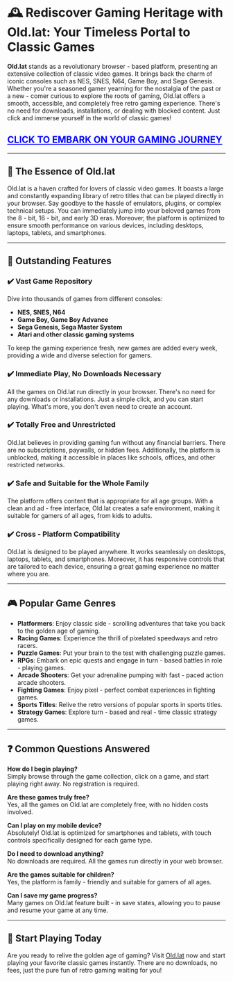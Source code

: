 

# 🕰️ Rediscover Gaming Heritage with Old.lat: Your Timeless Portal to Classic Games

**Old.lat** stands as a revolutionary browser - based platform, presenting an extensive collection of classic video games. It brings back the charm of iconic consoles such as NES, SNES, N64, Game Boy, and Sega Genesis. Whether you're a seasoned gamer yearning for the nostalgia of the past or a new - comer curious to explore the roots of gaming, Old.lat offers a smooth, accessible, and completely free retro gaming experience. There's no need for downloads, installations, or dealing with blocked content. Just click and immerse yourself in the world of classic games!

<h2>
  <a href="https://old.lat/?utm_source=githbub" style="color: blue;">CLICK TO EMBARK ON YOUR GAMING JOURNEY</a>
</h2>

---

## 🎯 The Essence of Old.lat

Old.lat is a haven crafted for lovers of classic video games. It boasts a large and constantly expanding library of retro titles that can be played directly in your browser. Say goodbye to the hassle of emulators, plugins, or complex technical setups. You can immediately jump into your beloved games from the 8 - bit, 16 - bit, and early 3D eras. Moreover, the platform is optimized to ensure smooth performance on various devices, including desktops, laptops, tablets, and smartphones.

---

## 🌟 Outstanding Features

### ✔️ Vast Game Repository

Dive into thousands of games from different consoles:

* **NES, SNES, N64**
* **Game Boy, Game Boy Advance**
* **Sega Genesis, Sega Master System**
* **Atari and other classic gaming systems**

To keep the gaming experience fresh, new games are added every week, providing a wide and diverse selection for gamers.

### ✔️ Immediate Play, No Downloads Necessary

All the games on Old.lat run directly in your browser. There's no need for any downloads or installations. Just a simple click, and you can start playing. What's more, you don't even need to create an account.

### ✔️ Totally Free and Unrestricted

Old.lat believes in providing gaming fun without any financial barriers. There are no subscriptions, paywalls, or hidden fees. Additionally, the platform is unblocked, making it accessible in places like schools, offices, and other restricted networks.

### ✔️ Safe and Suitable for the Whole Family

The platform offers content that is appropriate for all age groups. With a clean and ad - free interface, Old.lat creates a safe environment, making it suitable for gamers of all ages, from kids to adults.

### ✔️ Cross - Platform Compatibility

Old.lat is designed to be played anywhere. It works seamlessly on desktops, laptops, tablets, and smartphones. Moreover, it has responsive controls that are tailored to each device, ensuring a great gaming experience no matter where you are.

---

## 🎮 Popular Game Genres

* **Platformers**: Enjoy classic side - scrolling adventures that take you back to the golden age of gaming.
* **Racing Games**: Experience the thrill of pixelated speedways and retro racers.
* **Puzzle Games**: Put your brain to the test with challenging puzzle games.
* **RPGs**: Embark on epic quests and engage in turn - based battles in role - playing games.
* **Arcade Shooters**: Get your adrenaline pumping with fast - paced action arcade shooters.
* **Fighting Games**: Enjoy pixel - perfect combat experiences in fighting games.
* **Sports Titles**: Relive the retro versions of popular sports in sports titles.
* **Strategy Games**: Explore turn - based and real - time classic strategy games.

---

## ❓ Common Questions Answered

**How do I begin playing?**  
Simply browse through the game collection, click on a game, and start playing right away. No registration is required.

**Are these games truly free?**  
Yes, all the games on Old.lat are completely free, with no hidden costs involved.

**Can I play on my mobile device?**  
Absolutely! Old.lat is optimized for smartphones and tablets, with touch controls specifically designed for each game type.

**Do I need to download anything?**  
No downloads are required. All the games run directly in your web browser.

**Are the games suitable for children?**  
Yes, the platform is family - friendly and suitable for gamers of all ages.

**Can I save my game progress?**  
Many games on Old.lat feature built - in save states, allowing you to pause and resume your game at any time.

---

## 🚀 Start Playing Today

Are you ready to relive the golden age of gaming? Visit [Old.lat](https://old.lat/?utm_source=hugging) now and start playing your favorite classic games instantly. There are no downloads, no fees, just the pure fun of retro gaming waiting for you!
